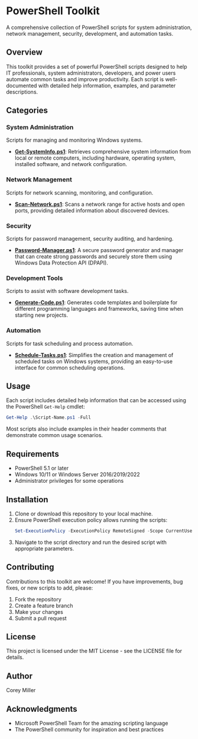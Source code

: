 # PowerShell Toolkit

A comprehensive collection of PowerShell scripts for system administration, network management, security, development, and automation tasks.

## Overview

This toolkit provides a set of powerful PowerShell scripts designed to help IT professionals, system administrators, developers, and power users automate common tasks and improve productivity. Each script is well-documented with detailed help information, examples, and parameter descriptions.

## Categories

### System Administration

Scripts for managing and monitoring Windows systems.

- **[Get-SystemInfo.ps1](System-Administration/Get-SystemInfo.ps1)**: Retrieves comprehensive system information from local or remote computers, including hardware, operating system, installed software, and network configuration.

### Network Management

Scripts for network scanning, monitoring, and configuration.

- **[Scan-Network.ps1](Network-Management/Scan-Network.ps1)**: Scans a network range for active hosts and open ports, providing detailed information about discovered devices.

### Security

Scripts for password management, security auditing, and hardening.

- **[Password-Manager.ps1](Security/Password-Manager.ps1)**: A secure password generator and manager that can create strong passwords and securely store them using Windows Data Protection API (DPAPI).

### Development Tools

Scripts to assist with software development tasks.

- **[Generate-Code.ps1](Development-Tools/Generate-Code.ps1)**: Generates code templates and boilerplate for different programming languages and frameworks, saving time when starting new projects.

### Automation

Scripts for task scheduling and process automation.

- **[Schedule-Tasks.ps1](Automation/Schedule-Tasks.ps1)**: Simplifies the creation and management of scheduled tasks on Windows systems, providing an easy-to-use interface for common scheduling operations.

## Usage

Each script includes detailed help information that can be accessed using the PowerShell `Get-Help` cmdlet:

```powershell
Get-Help .\Script-Name.ps1 -Full
```

Most scripts also include examples in their header comments that demonstrate common usage scenarios.

## Requirements

- PowerShell 5.1 or later
- Windows 10/11 or Windows Server 2016/2019/2022
- Administrator privileges for some operations

## Installation

1. Clone or download this repository to your local machine.
2. Ensure PowerShell execution policy allows running the scripts:
   ```powershell
   Set-ExecutionPolicy -ExecutionPolicy RemoteSigned -Scope CurrentUser
   ```
3. Navigate to the script directory and run the desired script with appropriate parameters.

## Contributing

Contributions to this toolkit are welcome! If you have improvements, bug fixes, or new scripts to add, please:

1. Fork the repository
2. Create a feature branch
3. Make your changes
4. Submit a pull request

## License

This project is licensed under the MIT License - see the LICENSE file for details.

## Author

Corey Miller

## Acknowledgments

- Microsoft PowerShell Team for the amazing scripting language
- The PowerShell community for inspiration and best practices
